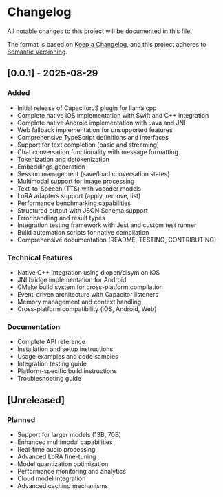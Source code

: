 # Changelog

All notable changes to this project will be documented in this file.

The format is based on [Keep a Changelog](https://keepachangelog.com/en/1.0.0/),
and this project adheres to [Semantic Versioning](https://semver.org/spec/v2.0.0.html).

## [0.0.1] - 2025-08-29

### Added
- Initial release of CapacitorJS plugin for llama.cpp
- Complete native iOS implementation with Swift and C++ integration
- Complete native Android implementation with Java and JNI
- Web fallback implementation for unsupported features
- Comprehensive TypeScript definitions and interfaces
- Support for text completion (basic and streaming)
- Chat conversation functionality with message formatting
- Tokenization and detokenization
- Embeddings generation
- Session management (save/load conversation states)
- Multimodal support for image processing
- Text-to-Speech (TTS) with vocoder models
- LoRA adapters support (apply, remove, list)
- Performance benchmarking capabilities
- Structured output with JSON Schema support
- Error handling and result types
- Integration testing framework with Jest and custom test runner
- Build automation scripts for native compilation
- Comprehensive documentation (README, TESTING, CONTRIBUTING)

### Technical Features
- Native C++ integration using dlopen/dlsym on iOS
- JNI bridge implementation for Android
- CMake build system for cross-platform compilation
- Event-driven architecture with Capacitor listeners
- Memory management and context handling
- Cross-platform compatibility (iOS, Android, Web)

### Documentation
- Complete API reference
- Installation and setup instructions
- Usage examples and code samples
- Integration testing guide
- Platform-specific build instructions
- Troubleshooting guide

## [Unreleased]

### Planned
- Support for larger models (13B, 70B)
- Enhanced multimodal capabilities
- Real-time audio processing
- Advanced LoRA fine-tuning
- Model quantization optimization
- Performance monitoring and analytics
- Cloud model integration
- Advanced caching mechanisms
